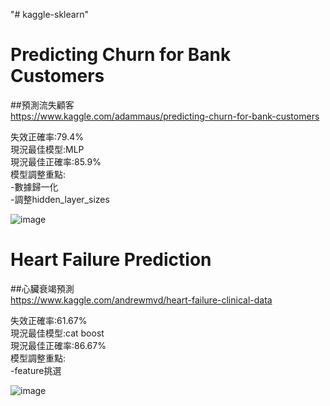 "# kaggle-sklearn" 
# Predicting Churn for Bank Customers  
##預測流失顧客  
https://www.kaggle.com/adammaus/predicting-churn-for-bank-customers  

失效正確率:79.4%  
現況最佳模型:MLP  
現況最佳正確率:85.9%  
模型調整重點:  
-數據歸一化  
-調整hidden_layer_sizes  
  
![image](https://user-images.githubusercontent.com/34003955/124261984-0c081180-db64-11eb-9473-95661273f76d.png)
  
  
  
  
# Heart Failure Prediction  
##心臟衰竭預測  
https://www.kaggle.com/andrewmvd/heart-failure-clinical-data  

失效正確率:61.67%  
現況最佳模型:cat boost  
現況最佳正確率:86.67%  
模型調整重點:  
-feature挑選  

![image](https://user-images.githubusercontent.com/34003955/124262095-2fcb5780-db64-11eb-8a8a-4562cff39db5.png)

